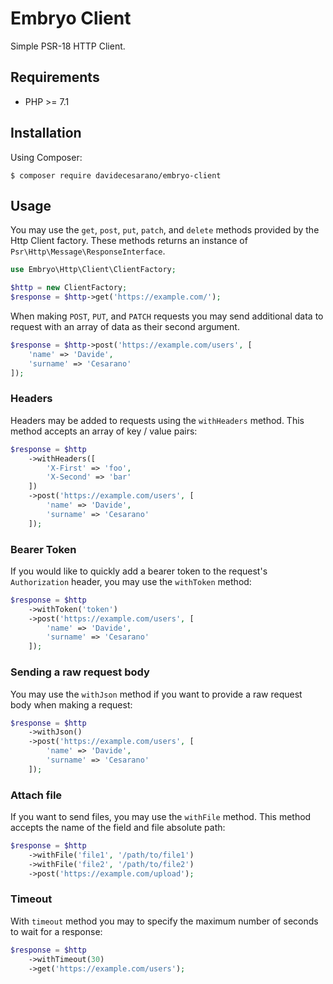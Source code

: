 # Embryo Client
Simple PSR-18 HTTP Client.

## Requirements
* PHP >= 7.1

## Installation

Using Composer:
```
$ composer require davidecesarano/embryo-client
```

## Usage
You may use the `get`, `post`, `put`, `patch`, and `delete` methods provided by the Http Client factory. These methods returns an instance of `Psr\Http\Message\ResponseInterface`.

```php
use Embryo\Http\Client\ClientFactory;

$http = new ClientFactory;
$response = $http->get('https://example.com/');
```

When making `POST`, `PUT`, and `PATCH` requests you may send additional data to request with an array of data as their second argument.

```php
$response = $http->post('https://example.com/users', [
    'name' => 'Davide',
    'surname' => 'Cesarano'
]);
```

### Headers
Headers may be added to requests using the `withHeaders` method. This method accepts an array of key / value pairs:

```php
$response = $http
    ->withHeaders([
        'X-First' => 'foo',
        'X-Second' => 'bar'
    ])
    ->post('https://example.com/users', [
        'name' => 'Davide',
        'surname' => 'Cesarano'
    ]);
```

### Bearer Token
If you would like to quickly add a bearer token to the request's `Authorization` header, you may use the `withToken` method:

```php
$response = $http
    ->withToken('token')
    ->post('https://example.com/users', [
        'name' => 'Davide',
        'surname' => 'Cesarano'
    ]);
```

### Sending a raw request body
You may use the `withJson` method if you want to provide a raw request body when making a request:

```php
$response = $http
    ->withJson()
    ->post('https://example.com/users', [
        'name' => 'Davide',
        'surname' => 'Cesarano'
    ]);
```

### Attach file
If you want to send files, you may use the `withFile` method. This method accepts the name of the field and file absolute path:

```php
$response = $http
    ->withFile('file1', '/path/to/file1')
    ->withFile('file2', '/path/to/file2')
    ->post('https://example.com/upload');
```

### Timeout
With `timeout` method you may to specify the maximum number of seconds to wait for a response:

```php
$response = $http
    ->withTimeout(30)
    ->get('https://example.com/users');
```